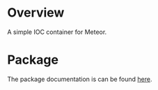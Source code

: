 # Overview

A simple IOC container for Meteor.


# Package

The package documentation is can be found [here](packages/ioc-container/README.md).